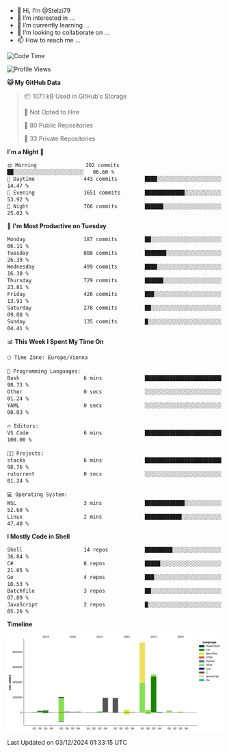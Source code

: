 - 👋 Hi, I’m @Stelzi79
- 👀 I’m interested in ...
- 🌱 I’m currently learning ...
- 💞️ I’m looking to collaborate on ...
- 📫 How to reach me ...

<!--START_SECTION:waka-->
![Code Time](http://img.shields.io/badge/Code%20Time-1%2C106%20hrs%2033%20mins-blue)

![Profile Views](http://img.shields.io/badge/Profile%20Views-0-blue)

**🐱 My GitHub Data** 

> 📦 107.1 kB Used in GitHub's Storage 
 > 
> 🚫 Not Opted to Hire
 > 
> 📜 80 Public Repositories 
 > 
> 🔑 33 Private Repositories 
 > 
**I'm a Night 🦉** 

```text
🌞 Morning                202 commits         ██░░░░░░░░░░░░░░░░░░░░░░░   06.60 % 
🌆 Daytime                443 commits         ████░░░░░░░░░░░░░░░░░░░░░   14.47 % 
🌃 Evening                1651 commits        █████████████░░░░░░░░░░░░   53.92 % 
🌙 Night                  766 commits         ██████░░░░░░░░░░░░░░░░░░░   25.02 % 
```
📅 **I'm Most Productive on Tuesday** 

```text
Monday                   187 commits         ██░░░░░░░░░░░░░░░░░░░░░░░   06.11 % 
Tuesday                  808 commits         ███████░░░░░░░░░░░░░░░░░░   26.39 % 
Wednesday                499 commits         ████░░░░░░░░░░░░░░░░░░░░░   16.30 % 
Thursday                 729 commits         ██████░░░░░░░░░░░░░░░░░░░   23.81 % 
Friday                   426 commits         ███░░░░░░░░░░░░░░░░░░░░░░   13.91 % 
Saturday                 278 commits         ██░░░░░░░░░░░░░░░░░░░░░░░   09.08 % 
Sunday                   135 commits         █░░░░░░░░░░░░░░░░░░░░░░░░   04.41 % 
```


📊 **This Week I Spent My Time On** 

```text
🕑︎ Time Zone: Europe/Vienna

💬 Programming Languages: 
Bash                     6 mins              █████████████████████████   98.73 % 
Other                    0 secs              ░░░░░░░░░░░░░░░░░░░░░░░░░   01.24 % 
YAML                     0 secs              ░░░░░░░░░░░░░░░░░░░░░░░░░   00.03 % 

🔥 Editors: 
VS Code                  6 mins              █████████████████████████   100.00 % 

🐱‍💻 Projects: 
stacks                   6 mins              █████████████████████████   98.76 % 
rutorrent                0 secs              ░░░░░░░░░░░░░░░░░░░░░░░░░   01.24 % 

💻 Operating System: 
WSL                      3 mins              █████████████░░░░░░░░░░░░   52.60 % 
Linux                    2 mins              ████████████░░░░░░░░░░░░░   47.40 % 
```

**I Mostly Code in Shell** 

```text
Shell                    14 repos            █████████░░░░░░░░░░░░░░░░   36.84 % 
C#                       8 repos             █████░░░░░░░░░░░░░░░░░░░░   21.05 % 
Go                       4 repos             ███░░░░░░░░░░░░░░░░░░░░░░   10.53 % 
Batchfile                3 repos             ██░░░░░░░░░░░░░░░░░░░░░░░   07.89 % 
JavaScript               2 repos             █░░░░░░░░░░░░░░░░░░░░░░░░   05.26 % 
```



**Timeline**

![Lines of Code chart](https://raw.githubusercontent.com/Stelzi79/Stelzi79/main/assets/bar_graph.png)


 Last Updated on 03/12/2024 01:33:15 UTC
<!--END_SECTION:waka-->

<!---
Stelzi79/Stelzi79 is a ✨ special ✨ repository because its `README.md` (this file) appears on your GitHub profile.
You can click the Preview link to take a look at your changes.
--->
